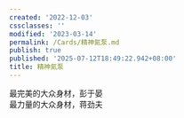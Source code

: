 ```yaml
---
created: '2022-12-03'
cssclasses: ''
modified: '2023-03-14'
permalink: /Cards/精神氮泵.md
publish: true
published: '2025-07-12T18:49:22.942+08:00'
title: 精神氮泵
---
```

最完美的大众身材，彭于晏  
最力量的大众身材，蒋劲夫
